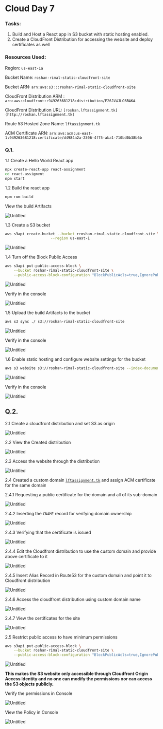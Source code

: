 # Cloud Day 7

### Tasks:

1. Build and Host a React app in S3 bucket with static hosting enabled.
2. Create a CloudFront Distribution for accessing the website and deploy certificates as well

### Resources Used:

Region: `us-east-1a`

Bucket Name: `roshan-rimal-static-cloudfront-site` 

Bucket ARN: `arn:aws:s3:::roshan-rimal-static-cloudfront-site` 

CloudFront Distribution ARM : `arn:aws:cloudfront::949263681218:distribution/E26JV4JLO3RAKA`

CloudFront Distribution URL: `[roshan.lftassignment.tk](http://roshan.lftassignment.tk)`

Route 53 Hosted Zone Name: `lftassignment.tk`

ACM Certificate ARN: `arn:aws:acm:us-east-1:949263681218:certificate/d4984a2a-2306-4f75-aba1-710bd0b38b6b` 

### Q.1.

1.1  Create a Hello World React app

```bash
npx create-react-app react-assignment
cd react-assigment
npm start
```

1.2 Build the react app 

```bash
npm run build
```

View the build Artifacts 

![Untitled](images/Untitled.png)

1.3 Create a S3 bucket

```bash
aws s3api create-bucket --bucket rroshan-rimal-static-cloudfront-site \
                     --region us-east-1
```

![Untitled](images/Untitled%201.png)

1.4 Turn off the Block Public Access 

```bash
aws s3api put-public-access-block \
    --bucket roshan-rimal-static-cloudfront-site \
    --public-access-block-configuration "BlockPublicAcls=true,IgnorePublicAcls=true,BlockPublicPolicy=false,RestrictPublicBuckets=false"
```

![Untitled](images/Untitled%202.png)

Verify in the console

![Untitled](images/Untitled%203.png)

1.5 Upload the build Artifacts to the bucket

```bash
aws s3 sync ./ s3://roshan-rimal-static-cloudfront-site
```

![Untitled](images/Untitled%204.png)

Verify in the console

![Untitled](images/Untitled%205.png)

1.6 Enable static hosting and configure website settings for the bucket

```bash
aws s3 website s3://roshan-rimal-static-cloudfront-site --index-document index.html --error-document error.html
```

![Untitled](images/Untitled%206.png)

Verify in the console

![Untitled](images/Untitled%207.png)

 

## Q.2.

2.1 Create a cloudfront distribution and set S3 as origin

![Untitled](images/Untitled%208.png)

2.2 View the Created distribution

![Untitled](images/Untitled%209.png)

2.3 Access the website through the distribution 

![Untitled](images/Untitled%2010.png)

2.4 Created a custom domain [`lftassignment.tk`](http://lftassignment.tk/) and assign ACM certificate for the same domain

2.4.1 Requesting a public certificate for the domain and all of its sub-domain

![Untitled](images/Untitled%2011.png)

 

2.4.2 Inserting the `CNAME` record for verifying domain ownership

![Untitled](images/Untitled%2012.png)

2.4.3 Verifying that the certificate is issued

![Untitled](images/Untitled%2013.png)

2.4.4 Edit the Cloudfront distribution to use the custom domain and provide above certificate to it

![Untitled](images/Untitled%2014.png)

2.4.5 Insert Alias Record in Route53 for the custom domain and point it to Cloudfront distribution

![Untitled](images/Untitled%2015.png)

2.4.6 Access the cloudfront distribution using custom domain name

![Untitled](images/Untitled%2016.png)

2.4.7 View the certificates for the site

![Untitled](images/Untitled%2017.png)

2.5 Restrict public access to have minimum permissions

```bash
aws s3api put-public-access-block \
    --bucket roshan-rimal-static-cloudfront-site \
    --public-access-block-configuration "BlockPublicAcls=true,IgnorePublicAcls=true,BlockPublicPolicy=true,RestrictPublicBuckets=false"
```

![Untitled](images/Untitled%2018.png)

**This makes the S3 website only accessible through Cloudfront Origin Access Identity and no one can modify the permissions nor can access the S3 objects publicly.**

Verify the permissions in Console

![Untitled](images/Untitled%2019.png)

View the Policy in Console

![Untitled](images/Untitled%2020.png)